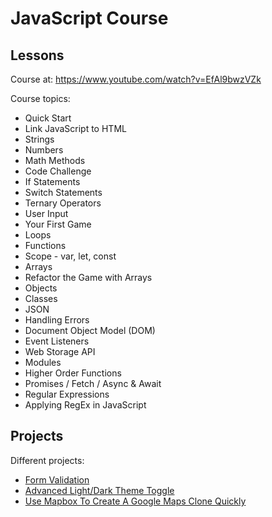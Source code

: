 # JavaScript Course

## Lessons
Course at: https://www.youtube.com/watch?v=EfAl9bwzVZk

Course topics:
- Quick Start
- Link JavaScript to HTML
- Strings
- Numbers
- Math Methods
- Code Challenge
- If Statements
- Switch Statements
- Ternary Operators
- User Input
- Your First Game
- Loops
- Functions
- Scope - var, let, const
- Arrays
- Refactor the Game with Arrays
- Objects
- Classes
- JSON
- Handling Errors
- Document Object Model (DOM)
- Event Listeners
- Web Storage API
- Modules
- Higher Order Functions
- Promises / Fetch / Async & Await
- Regular Expressions
- Applying RegEx in JavaScript

## Projects

Different projects:
- [Form Validation](https://www.youtube.com/watch?v=In0nB0ABaUk)
- [Advanced Light/Dark Theme Toggle](https://www.youtube.com/watch?v=RiWxhm5ZdFM)
- [Use Mapbox To Create A Google Maps Clone Quickly](https://www.youtube.com/watch?v=OySigNMXOZU)